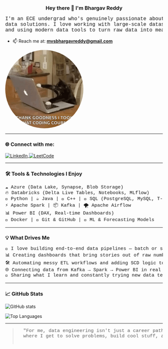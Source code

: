 <h3 align="center">Hey there 👋 I'm Bhargav Reddy</h3>

<pre align="center" style="font-family: 'Courier New', monospace; font-size: 16px;">
I'm an ECE undergrad who's genuinely passionate about building real-world
data solutions. I love working with large-scale datasets, streaming pipelines,
and using modern data tools to turn raw data into meaningful insight.
</pre>

- 📫 Reach me at: <strong>mvsbhargavreddy@gmail.com</strong>

<!-- ✅ Rounded image using supported HTML style -->
<img src="assets/Side_dp.gif" width="250" height="250" style="border-radius: 50%">

---

<h3 align="left">🌐 Connect with me:</h3>

<p align="left">
  <a href="https://linkedin.com/in/bhargavreddy2003" target="_blank">
    <img align="center" src="https://raw.githubusercontent.com/rahuldkjain/github-profile-readme-generator/master/src/images/icons/Social/linked-in-alt.svg" alt="LinkedIn" height="30" width="40" />
  </a>
  <a href="https://www.leetcode.com/mvsbhargavreddy" target="_blank">
    <img align="center" src="https://raw.githubusercontent.com/rahuldkjain/github-profile-readme-generator/master/src/images/icons/Social/leet-code.svg" alt="LeetCode" height="30" width="40" />
  </a>
</p>

---

<h3 align="left">🛠️ Tools & Technologies I Enjoy</h3>

<pre style="font-family: 'Courier New', monospace; font-size: 15px;">
☁️ Azure (Data Lake, Synapse, Blob Storage)
🔥 Databricks (Delta Live Tables, Notebooks, MLflow)
🐍 Python | ☕ Java | 💠 C++ | 🧪 SQL (PostgreSQL, MySQL, T-SQL)
⚡ Apache Spark | 📦 Kafka | 🌪️ Apache Airflow
📊 Power BI (DAX, Real-time Dashboards)
🐳 Docker | 🔁 Git & GitHub | 🧠 ML & Forecasting Models
</pre>

---

<h3 align="left">💡 What Drives Me</h3>

<pre style="font-family: 'Courier New', monospace; font-size: 15px;">
🚀 I love building end-to-end data pipelines — batch or streaming
📊 Creating dashboards that bring stories out of raw numbers
🛠️ Automating messy ETL workflows and adding SCD logic to gold layers
🌐 Connecting data from Kafka → Spark → Power BI in real time
💬 Sharing what I learn and constantly trying new data tech
</pre>

---

<h3 align="left">📈 GitHub Stats</h3>

<p align="left">
  <img src="https://github-readme-stats.vercel.app/api?username=bhargavreddy2003&show_icons=true&theme=tokyonight" alt="GitHub stats" />
</p>
<p align="left">
  <img src="https://github-readme-stats.vercel.app/api/top-langs/?username=bhargavreddy2003&layout=compact&theme=tokyonight" alt="Top Languages" />
</p>

---

<blockquote>
  <pre style="font-family: 'Courier New', monospace; font-size: 15px;">
  "For me, data engineering isn't just a career path — it's a creative playground
  where I get to solve problems, build cool stuff, and never stop learning."
  </pre>
</blockquote>
